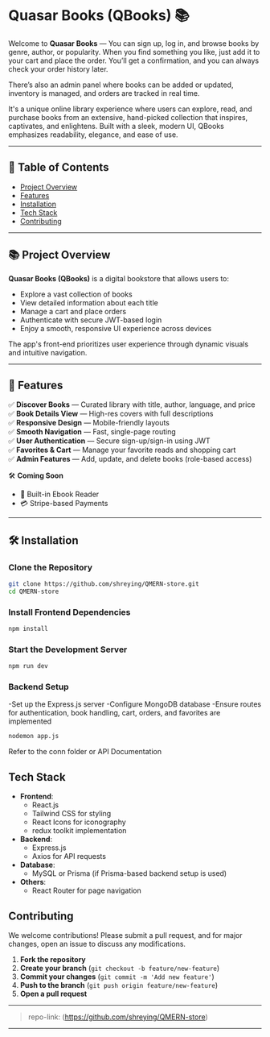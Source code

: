 # Quasar Books (QBooks) 📚

Welcome to **Quasar Books** — You can sign up, log in, and browse books by genre, author, or popularity. When you find something you like, just add it to your cart and place the order. You’ll get a confirmation, and you can always check your order history later.

There’s also an admin panel where books can be added or updated, inventory is managed, and orders are tracked in real time.

It's a unique online library experience where users can explore, read, and purchase books from an extensive, hand-picked collection that inspires, captivates, and enlightens. Built with a sleek, modern UI, QBooks emphasizes readability, elegance, and ease of use.

---

## 📑 Table of Contents

- [Project Overview](#project-overview)
- [Features](#features)
- [Installation](#installation)
- [Tech Stack](#tech-stack)
- [Contributing](#contributing)

---

## 📚 Project Overview

**Quasar Books (QBooks)** is a digital bookstore that allows users to:

- Explore a vast collection of books
- View detailed information about each title
- Manage a cart and place orders
- Authenticate with secure JWT-based login
- Enjoy a smooth, responsive UI experience across devices

The app's front-end prioritizes user experience through dynamic visuals and intuitive navigation.

---

## 🚀 Features

✅ **Discover Books** — Curated library with title, author, language, and price  
✅ **Book Details View** — High-res covers with full descriptions  
✅ **Responsive Design** — Mobile-friendly layouts  
✅ **Smooth Navigation** — Fast, single-page routing  
✅ **User Authentication** — Secure sign-up/sign-in using JWT  
✅ **Favorites & Cart** — Manage your favorite reads and shopping cart  
✅ **Admin Features** — Add, update, and delete books (role-based access)

🛠 **Coming Soon**  
- 📖 Built-in Ebook Reader  
- 💳 Stripe-based Payments

---

## 🛠️ Installation

### Clone the Repository

```bash
git clone https://github.com/shreying/QMERN-store.git
cd QMERN-store
```

### Install Frontend Dependencies
```bash
npm install
```

### Start the Development Server
```bash
npm run dev
```
### Backend Setup
-Set up the Express.js server
-Configure MongoDB database
-Ensure routes for authentication, book handling, cart, orders, and favorites are implemented
```bash
nodemon app.js
```
Refer to the conn folder or API Documentation

## Tech Stack

- **Frontend**:
  - React.js
  - Tailwind CSS for styling
  - React Icons for iconography
  - redux toolkit implementation
- **Backend**:
  - Express.js
  - Axios for API requests
- **Database**:
  - MySQL or Prisma (if Prisma-based backend setup is used)
- **Others**:
  - React Router for page navigation


## Contributing

We welcome contributions! Please submit a pull request, and for major changes, open an issue to discuss any modifications.

1. **Fork the repository**
2. **Create your branch** (`git checkout -b feature/new-feature`)
3. **Commit your changes** (`git commit -m 'Add new feature'`)
4. **Push to the branch** (`git push origin feature/new-feature`)
5. **Open a pull request**

---

> repo-link: (https://github.com/shreying/QMERN-store)

---
